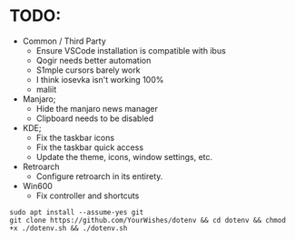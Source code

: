 # TODO:
- Common / Third Party
  - Ensure VSCode installation is compatible with ibus
  - Qogir needs better automation
  - S1mple cursors barely work
  - I think iosevka isn't working 100%
  - maliit
- Manjaro;
  - Hide the manjaro news manager
  - Clipboard needs to be disabled
- KDE;
  - Fix the taskbar icons
  - Fix the taskbar quick access
  - Update the theme, icons, window settings, etc.
- Retroarch
  - Configure retroarch in its entirety.
- Win600
  - Fix controller and shortcuts

```
sudo apt install --assume-yes git
git clone https://github.com/YourWishes/dotenv && cd dotenv && chmod +x ./dotenv.sh && ./dotenv.sh
```